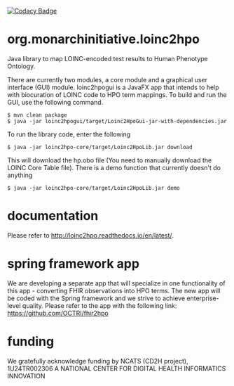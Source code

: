 [![Codacy Badge](https://api.codacy.com/project/badge/Grade/709c959bb0024403a667affaf2b9f476)](https://www.codacy.com/app/peter.robinson/loinc2hpo?utm_source=github.com&amp;utm_medium=referral&amp;utm_content=monarch-initiative/loinc2hpo&amp;utm_campaign=Badge_Grade)
# org.monarchinitiative.loinc2hpo
Java library to map LOINC-encoded test results to Human Phenotype Ontology.

There are currently two modules, a core module and a graphical user interface (GUI) module. loinc2hpogui is a JavaFX app that intends to help with biocuration of LOINC code to HPO term mappings. To build and run the GUI, use the following command.
```
$ mvn clean package
$ java -jar loinc2hpogui/target/Loinc2HpoGui-jar-with-dependencies.jar 

```
To run the library code, enter the following
```
$ java -jar loinc2hpo-core/target/Loinc2HpoLib.jar download
```
This will download the hp.obo file (You need to manually download the LOINC Core Table file). There is a demo function that currently doesn't do anything
```
$ java -jar loinc2hpo-core/target/Loinc2HpoLib.jar demo
```
# documentation
Please refer to http://loinc2hpo.readthedocs.io/en/latest/.

# spring framework app
We are developing a separate app that will specialize in one functionality of this app - converting FHIR observations into HPO terms. The new app will be coded with the Spring framework and we strive to achieve enterprise-level quality. Please refer to the app with the following link: https://github.com/OCTRI/fhir2hpo

# funding
We gratefully acknowledge funding by NCATS (CD2H project), 1U24TR002306
A NATIONAL CENTER FOR DIGITAL HEALTH INFORMATICS INNOVATION
